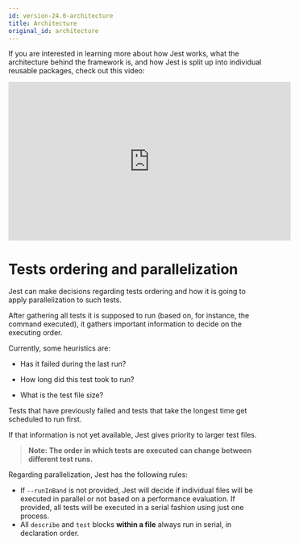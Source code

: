 ```yaml
---
id: version-24.0-architecture
title: Architecture
original_id: architecture
---
```


If you are interested in learning more about how Jest works, what the architecture behind the framework is, and how Jest is split up into individual reusable packages, check out this video:

<iframe width="560" height="315" src="https://www.youtube.com/embed/3YDiloj8_d0" frameborder="0" allow="accelerometer; autoplay; encrypted-media; gyroscope; picture-in-picture" allowfullscreen></iframe>

# Tests ordering and parallelization
Jest can make decisions regarding tests ordering and how it is going to apply parallelization to such tests.

After gathering all tests it is supposed to run (based on, for instance, the command executed), it gathers important information to decide on the executing order.

Currently, some heuristics are:
* Has it failed during the last run?

* How long did this test took to run?

* What is the test file size?


Tests that have previously failed and tests that take the longest time get scheduled to run first.

If that information is not yet available, Jest gives priority to larger test files.

> **Note: The order in which tests are executed can change between different test runs.**

Regarding parallelization, Jest has the following rules:
* If ```--runInBand``` is not provided, Jest will decide if individual files will be executed in parallel or not based on a performance evaluation. If provided, all tests will be executed in a serial fashion using just one process.
* All `describe` and `test` blocks **within a file** always run in serial, in declaration order.
